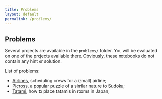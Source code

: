 ```yaml
---
title: Problems
layout: default
permalink: /problems/
---
```


## Problems

Several projects are available in the `problems/` folder. You will be evaluated on one of the projects available there. Obviously, these notebooks do not contain any hint or solution.

List of problems:

- [Airlines](airlines), scheduling crews for a (small) airline;
- [Picross](picross), a popular puzzle of a similar nature to Sudoku;
- [Tatami](tatami), how to place tatamis in rooms in Japan;
